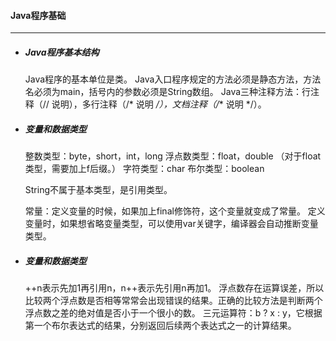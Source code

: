 #### Java程序基础
---

- #####  Java程序基本结构
  Java程序的基本单位是类。
  Java入口程序规定的方法必须是静态方法，方法名必须为main，括号内的参数必须是String数组。
  Java三种注释方法：行注释（// 说明），多行注释（/* 说明 */），文档注释（/** 说明 */）。

- ##### 变量和数据类型 
  整数类型：byte，short，int，long
  浮点数类型：float，double （对于float类型，需要加上f后缀。）
  字符类型：char
  布尔类型：boolean
  
  String不属于基本类型，是引用类型。
  
  常量：定义变量的时候，如果加上final修饰符，这个变量就变成了常量。
  定义变量时，如果想省略变量类型，可以使用var关键字，编译器会自动推断变量类型。
  
- ##### 变量和数据类型 
  ++n表示先加1再引用n，n++表示先引用n再加1。
  浮点数存在运算误差，所以比较两个浮点数是否相等常常会出现错误的结果。正确的比较方法是判断两个浮点数之差的绝对值是否小于一个很小的数。
  三元运算符：b ? x : y，它根据第一个布尔表达式的结果，分别返回后续两个表达式之一的计算结果。

